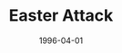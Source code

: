 ---
mission_id: easter
editorsChoice:
title: "Easter Attack"
authors: 
    - "Ron L. Davis"
date: 1996-04-01
filename: "easter.zip"
description: "The Empire has discovered a new source of Revives and Extra Lives, a small monastary on a planet in the Milky Way Galaxy. They have sent a team to kill the inhabitants of the monastary and secure the plans for their construction. One of the monks managed to escape, and has contacted the Alliance with details of the Empire's attack. As Kyle Katarn, you are sent to recover the plans of the items' construction, and load the remaining Revives and Extra Lives into your ship."
cover: "easter.png"
levelReplaced:	SECBASE
difficulty: no
bm:	no
fme: no
wax: no
three_do: no
voc: no
gmd: no
vue: no
lfd: no
base: "New level from scratch" 
editors: "DFUSE, DFLE 0.96"

---